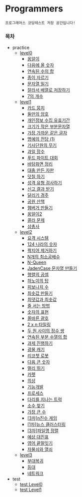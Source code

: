 # Programmers

`프로그래머스 코딩테스트 저장 공간입니다!`

### 목차

-   practice
    -   [level0][level0]
        -   [옹알이][level0_0]
        -   [다음에 올 숫자][level0_1]
        -   [연속된 수의 합][level0_2]
        -   [종이 자르기][level0_3]
        -   [문자열 밀기][level0_4]
        -   [잘라서 배열로 저장하기][level0_5]
        -   [7의 개수][level0_6]
    -   [level1][level1]
        -   [카드 뭉치][level1_0]
        -   [둘만의 암호][level1_1]
        -   [개인정보 수집 유효기간][level1_2]
        -   [크기가 작은 부분문자열][level1_3]
        -   [가장 가까운 같은 글자][level1_4]
        -   [명예의 전당 (1)][level1_5]
        -   [기사단원의 무기][level1_6]
        -   [과일 장수][level1_7]
        -   [푸드 파이트 대회][level1_8]
        -   [바탕화면 정리][level1_9]
        -   [대충 만든 자판][level1_10]
        -   [덧칠 하기][level1_11]
        -   [성격 유형 검사하기][level1_12]
        -   [신고 결과 받기][level1_13]
        -   [달리기 경주][level1_14]
        -   [공원 산책][level1_15]
        -   [햄버거 만들기][level1_16]
        -   [옹알이2][level1_17]
        -   [콜라 문제][level1_18]
        -   [삼총사][level1_19]
    -   [level2][level2]
        -   [요격 시스템][level2_0]
        -   [124 나라의 숫자][level2_1]
        -   [짝지어 제거하기][level2_2]
        -   [N개의 최소공배수][level2_3]
        -   [N-Queen][level2_4]
        -   [JadenCase 문자열 만들기][level2_5]
        -   [행렬의 곱셈][level2_6]
        -   [하노이의 탑][level2_7]
        -   [피보나치 수][level2_8]
        -   [최솟값 만들기][level2_9]
        -   [최댓값과 최솟값][level2_10]
        -   [줄 서는 방법][level2_11]
        -   [숫자의 표현][level2_12]
        -   [올바른 괄호][level2_13]
        -   [2 x n 타일링][level2_14]
        -   [두 원 사이의 정수 쌍][level2_15]
        -   [연속된 부분 수열의 합][level2_16]
        -   [과제 진행하기][level2_17]
        -   [광물 캐기][level2_18]
        -   [리코쳇 로봇][level2_19]
        -   [다음 큰 숫자][level2_20]
        -   [멀리 뛰기][level2_21]
        -   [카펫][level2_22]
        -   [의상][level2_23]
        -   [기능개발][level2_24]
        -   [프로세스][level2_25]
        -   [다리를 지나는 트럭][level2_26]
        -   [소수 찾기][level2_27]
        -   [가장 큰 수][level2_28]
        -   [[3차]n진수 게임][level2_29]
        -   [[1차]뉴스 클러스터링][level2_30]
        -   [[3차]파일명 정렬][level2_31]
        -   [예상 대진표][level2_32]
        -   [영어 끝말잇기][level2_33]
        -   [자물쇠와 열쇠][level2_34]
    -   [level3][level3]
        -   [부대복귀][level3_1]
        -   [등대][level3_2]
        -   [네트워크][level3_3]
-   test
    -   [test Level0][test0]
    -   [test Level1][test1]

[level0]: https://github.com/freechird2/Programmers/tree/main/src/practice/level0
[level0_0]: https://github.com/freechird2/Programmers/tree/main/src/practice/level0/옹알이
[level0_1]: https://github.com/freechird2/Programmers/tree/main/src/practice/level0/%EB%8B%A4%EC%9D%8C%EC%97%90%20%EC%98%AC%20%EC%88%AB%EC%9E%90
[level0_2]: https://github.com/freechird2/Programmers/tree/main/src/practice/level0/%EC%97%B0%EC%86%8D%EB%90%9C%20%EC%88%98%EC%9D%98%20%ED%95%A9
[level0_3]: https://github.com/freechird2/Programmers/tree/main/src/practice/level0/%EC%A2%85%EC%9D%B4%20%EC%9E%90%EB%A5%B4%EA%B8%B0
[level0_4]: https://github.com/freechird2/Programmers/tree/main/src/practice/level0/%EB%AC%B8%EC%9E%90%EC%97%B4%20%EB%B0%80%EA%B8%B0
[level0_5]: https://github.com/freechird2/Programmers/tree/main/src/practice/level0/%EC%9E%98%EB%9D%BC%EC%84%9C%20%EB%B0%B0%EC%97%B4%EB%A1%9C%20%EC%A0%80%EC%9E%A5%ED%95%98%EA%B8%B0
[level0_6]: https://github.com/freechird2/Programmers/tree/main/src/practice/level0/7%EC%9D%98%20%EA%B0%9C%EC%88%98
[level1]: https://github.com/freechird2/Programmers/tree/main/src/practice/level1
[level1_0]: https://github.com/freechird2/Programmers/tree/main/src/practice/level1/%EC%B9%B4%EB%93%9C%20%EB%AD%89%EC%B9%98
[level1_1]: https://github.com/freechird2/Programmers/tree/main/src/practice/level1/%EB%91%98%EB%A7%8C%EC%9D%98%20%EC%95%94%ED%98%B8
[level1_2]: https://github.com/freechird2/Programmers/tree/main/src/practice/level1/%EA%B0%9C%EC%9D%B8%EC%A0%95%EB%B3%B4%20%EC%88%98%EC%A7%91%20%EC%9C%A0%ED%9A%A8%EA%B8%B0%EA%B0%84
[level1_3]: https://github.com/freechird2/Programmers/tree/main/src/practice/level1/%ED%81%AC%EA%B8%B0%EA%B0%80%20%EC%9E%91%EC%9D%80%20%EB%B6%80%EB%B6%84%EB%AC%B8%EC%9E%90%EC%97%B4
[level1_4]: https://github.com/freechird2/Programmers/tree/main/src/practice/level1/%EA%B0%80%EC%9E%A5%20%EA%B0%80%EA%B9%8C%EC%9A%B4%20%EA%B0%99%EC%9D%80%20%EA%B8%80%EC%9E%90
[level1_5]: https://github.com/freechird2/Programmers/tree/main/src/practice/level1/%EB%AA%85%EC%98%88%EC%9D%98%20%EC%A0%84%EB%8B%B9%20(1)
[level1_6]: https://github.com/freechird2/Programmers/tree/main/src/practice/level1/%EA%B8%B0%EC%82%AC%EB%8B%A8%EC%9B%90%EC%9D%98%20%EB%AC%B4%EA%B8%B0
[level1_7]: https://github.com/freechird2/Programmers/tree/main/src/practice/level1/%EA%B3%BC%EC%9D%BC%20%EC%9E%A5%EC%88%98
[level1_8]: https://github.com/freechird2/Programmers/tree/main/src/practice/level1/%ED%91%B8%EB%93%9C%20%ED%8C%8C%EC%9D%B4%ED%8A%B8%20%EB%8C%80%ED%9A%8C
[level1_9]: https://github.com/freechird2/Programmers/tree/main/src/practice/level1/%EB%B0%94%ED%83%95%ED%99%94%EB%A9%B4%20%EC%A0%95%EB%A6%AC
[level1_10]: https://github.com/freechird2/Programmers/tree/main/src/practice/level1/%EB%8C%80%EC%B6%A9%20%EB%A7%8C%EB%93%A0%20%EC%9E%90%ED%8C%90
[level1_11]: https://github.com/freechird2/Programmers/tree/main/src/practice/level1/%EB%8D%A7%EC%B9%A0%ED%95%98%EA%B8%B0
[level1_12]: https://github.com/freechird2/Programmers/tree/main/src/practice/level1/%EC%84%B1%EA%B2%A9%20%EC%9C%A0%ED%98%95%20%EA%B2%80%EC%82%AC%ED%95%98%EA%B8%B0
[level1_13]: https://github.com/freechird2/Programmers/tree/main/src/practice/level1/%EC%8B%A0%EA%B3%A0%20%EA%B2%B0%EA%B3%BC%20%EB%B0%9B%EA%B8%B0
[level1_14]: https://github.com/freechird2/Programmers/tree/main/src/practice/level1/%EB%8B%AC%EB%A6%AC%EA%B8%B0%20%EA%B2%BD%EC%A3%BC
[level1_15]: https://github.com/freechird2/Programmers/tree/main/src/practice/level1/%EA%B3%B5%EC%9B%90%20%EC%82%B0%EC%B1%85
[level1_16]: https://github.com/freechird2/Programmers/tree/main/src/practice/level1/%ED%96%84%EB%B2%84%EA%B1%B0%20%EB%A7%8C%EB%93%A4%EA%B8%B0
[level1_17]: https://github.com/freechird2/Programmers/tree/main/src/practice/level1/%EC%98%B9%EC%95%8C%EC%9D%B42
[level1_18]: https://github.com/freechird2/Programmers/tree/main/src/practice/level1/%EC%BD%9C%EB%9D%BC%20%EB%AC%B8%EC%A0%9C
[level1_19]: https://github.com/freechird2/Programmers/tree/main/src/practice/level1/%EC%82%BC%EC%B4%9D%EC%82%AC
[level2]: https://github.com/freechird2/Programmers/tree/main/src/practice/level2
[level2_0]: https://github.com/freechird2/Programmers/tree/main/src/practice/level2/%EC%9A%94%EA%B2%A9%20%EC%8B%9C%EC%8A%A4%ED%85%9C
[level2_1]: https://github.com/freechird2/Programmers/tree/main/src/practice/level2/124%20%EB%82%98%EB%9D%BC%EC%9D%98%20%EC%88%AB%EC%9E%90
[level2_2]: https://github.com/freechird2/Programmers/tree/main/src/practice/level2/%EC%A7%9D%EC%A7%80%EC%96%B4%20%EC%A0%9C%EA%B1%B0%ED%95%98%EA%B8%B0
[level2_3]: https://github.com/freechird2/Programmers/tree/main/src/practice/level2/N%EA%B0%9C%EC%9D%98%20%EC%B5%9C%EC%86%8C%EA%B3%B5%EB%B0%B0%EC%88%98
[level2_4]: https://github.com/freechird2/Programmers/tree/main/src/practice/level2/N-Queen
[level2_5]: https://github.com/freechird2/Programmers/tree/main/src/practice/level2/JadenCase%20%EB%AC%B8%EC%9E%90%EC%97%B4%20%EB%A7%8C%EB%93%A4%EA%B8%B0
[level2_6]: https://github.com/freechird2/Programmers/tree/main/src/practice/level2/%ED%96%89%EB%A0%AC%EC%9D%98%20%EA%B3%B1%EC%85%88
[level2_7]: https://github.com/freechird2/Programmers/tree/main/src/practice/level2/%ED%95%98%EB%85%B8%EC%9D%B4%EC%9D%98%20%ED%83%91
[level2_8]: https://github.com/freechird2/Programmers/tree/main/src/practice/level2/%ED%94%BC%EB%B3%B4%EB%82%98%EC%B9%98%20%EC%88%98
[level2_9]: https://github.com/freechird2/Programmers/tree/main/src/practice/level2/%EC%B5%9C%EC%86%9F%EA%B0%92%20%EB%A7%8C%EB%93%A4%EA%B8%B0
[level2_10]: https://github.com/freechird2/Programmers/tree/main/src/practice/level2/%EC%B5%9C%EB%8C%93%EA%B0%92%EA%B3%BC%20%EC%B5%9C%EC%86%9F%EA%B0%92
[level2_11]: https://github.com/freechird2/Programmers/tree/main/src/practice/level2/%EC%A4%84%20%EC%84%9C%EB%8A%94%20%EB%B0%A9%EB%B2%95
[level2_12]: https://github.com/freechird2/Programmers/tree/main/src/practice/level2/%EC%88%AB%EC%9E%90%EC%9D%98%20%ED%91%9C%ED%98%84
[level2_13]: https://github.com/freechird2/Programmers/tree/main/src/practice/level2/%EC%98%AC%EB%B0%94%EB%A5%B8%20%EA%B4%84%ED%98%B8
[level2_14]: https://github.com/freechird2/Programmers/tree/main/src/practice/level2/2%20x%20n%20%ED%83%80%EC%9D%BC%EB%A7%81
[level2_15]: https://github.com/freechird2/Programmers/tree/main/src/practice/level2/%EB%91%90%20%EC%9B%90%20%EC%82%AC%EC%9D%B4%EC%9D%98%20%EC%A0%95%EC%88%98%20%EC%8C%8D
[level2_16]: https://github.com/freechird2/Programmers/tree/main/src/practice/level2/%EC%97%B0%EC%86%8D%EB%90%9C%20%EB%B6%80%EB%B6%84%20%EC%88%98%EC%97%B4%EC%9D%98%20%ED%95%A9
[level2_17]: https://github.com/freechird2/Programmers/tree/main/src/practice/level2/%EA%B3%BC%EC%A0%9C%20%EC%A7%84%ED%96%89%ED%95%98%EA%B8%B0
[level2_18]: https://github.com/freechird2/Programmers/tree/main/src/practice/level2/%EA%B4%91%EB%AC%BC%20%EC%BA%90%EA%B8%B0
[level2_19]: https://github.com/freechird2/Programmers/tree/main/src/practice/level2/%EB%A6%AC%EC%BD%94%EC%B3%87%20%EB%A1%9C%EB%B4%87
[level2_20]: https://github.com/freechird2/Programmers/tree/main/src/practice/level2/%EB%8B%A4%EC%9D%8C%20%ED%81%B0%20%EC%88%AB%EC%9E%90
[level2_21]: https://github.com/freechird2/Programmers/tree/main/src/practice/level2/%EB%A9%80%EB%A6%AC%20%EB%9B%B0%EA%B8%B0
[level2_22]: https://github.com/freechird2/Programmers/tree/main/src/practice/level2/%EC%B9%B4%ED%8E%AB
[level2_23]: https://github.com/freechird2/Programmers/tree/main/src/practice/level2/%EC%9D%98%EC%83%81
[level2_24]: https://github.com/freechird2/Programmers/tree/main/src/practice/level2/%EA%B8%B0%EB%8A%A5%EA%B0%9C%EB%B0%9C
[level2_25]: https://github.com/freechird2/Programmers/tree/main/src/practice/level2/%ED%94%84%EB%A1%9C%EC%84%B8%EC%8A%A4
[level2_26]: https://github.com/freechird2/Programmers/tree/main/src/practice/level2/%EB%8B%A4%EB%A6%AC%EB%A5%BC%20%EC%A7%80%EB%82%98%EB%8A%94%20%ED%8A%B8%EB%9F%AD
[level2_27]: https://github.com/freechird2/Programmers/tree/main/src/practice/level2/%EC%86%8C%EC%88%98%20%EC%B0%BE%EA%B8%B0
[level2_28]: https://github.com/freechird2/Programmers/tree/main/src/practice/level2/%EA%B0%80%EC%9E%A5%20%ED%81%B0%20%EC%88%98

[level2_29]: https://github.com/freechird2/Programmers/tree/main/src/practice/level2/[3%EC%B0%A8]n%EC%A7%84%EC%88%98%20%EA%B2%8C%EC%9E%84
[level2_30]: https://github.com/freechird2/Programmers/tree/main/src/practice/level2/[1%EC%B0%A8]%EB%89%B4%EC%8A%A4%20%ED%81%B4%EB%9F%AC%EC%8A%A4%ED%84%B0%EB%A7%81
[level2_31]: https://github.com/freechird2/Programmers/tree/main/src/practice/level2/[3%EC%B0%A8]%20%ED%8C%8C%EC%9D%BC%EB%AA%85%20%EC%A0%95%EB%A0%AC
[level2_32]: https://github.com/freechird2/Programmers/tree/main/src/practice/level2/%EC%98%88%EC%83%81%20%EB%8C%80%EC%A7%84%ED%91%9C
[level2_33]: https://github.com/freechird2/Programmers/tree/main/src/practice/level2/%EC%98%81%EC%96%B4%20%EB%81%9D%EB%A7%90%EC%9E%87%EA%B8%B0
[level2_34]: https://github.com/freechird2/Programmers/tree/main/src/practice/level2/%EC%9E%90%EB%AC%BC%EC%87%A0%EC%99%80%20%EC%97%B4%EC%87%A0
[level3]: https://github.com/freechird2/Programmers/tree/main/src/practice/level3
[level3_1]: https://github.com/freechird2/Programmers/tree/main/src/practice/level3/%EB%B6%80%EB%8C%80%EB%B3%B5%EA%B7%80
[level3_2]: https://github.com/freechird2/Programmers/tree/main/src/practice/level3/%EB%93%B1%EB%8C%80
[level3_3]: https://github.com/freechird2/Programmers/tree/main/src/practice/level3/%EB%84%A4%ED%8A%B8%EC%9B%8C%ED%81%AC
[test0]: https://github.com/freechird2/Programmers/tree/main/src/test/level0
[test1]: https://github.com/freechird2/Programmers/tree/main/src/test/level1
